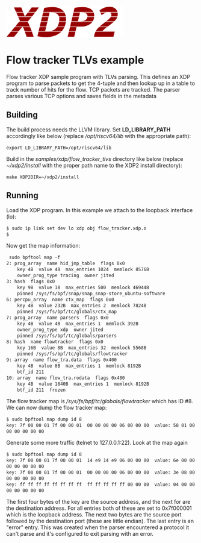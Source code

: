 <img src="../../../documentation/images/xdp2.png" alt="XDP2 logo"/>

Flow tracker TLVs example
=========================

Flow tracker XDP sample program with TLVs parsing. This defines an XDP
program to parse packets to get the 4-tuple and then lookup up in a
table to track number of hits for the flow. TCP packets are tracked.
The parser parses various TCP options and saves fields in the metadata

Building
--------

The build process needs the LLVM library. Set **LD_LIBRARY_PATH** accordingly
like below (replace */opt/riscv64/lib* with the appropriate path):
```
export LD_LIBRARY_PATH=/opt/riscv64/lib
```

Build in the *samples/xdp/flow_tracker_tlvs* directory like below
(replace *~/xdp2/install* with the proper path name to the XDP2 install
directory):
```
make XDP2DIR=~/xdp2/install
```

Running
-------

Load the XDP program. In this example we attach to the loopback interface (lo):

```
$ sudo ip link set dev lo xdp obj flow_tracker.xdp.o
$
```

Now get the map information:

```
 sudo bpftool map -f
2: prog_array  name hid_jmp_table  flags 0x0
	key 4B  value 4B  max_entries 1024  memlock 8576B
	owner_prog_type tracing  owner jited
3: hash  flags 0x0
	key 9B  value 1B  max_entries 500  memlock 46944B
	pinned /sys/fs/bpf/snap/snap_snap-store_ubuntu-software
6: percpu_array  name ctx_map  flags 0x0
	key 4B  value 232B  max_entries 2  memlock 7824B
	pinned /sys/fs/bpf/tc/globals/ctx_map
7: prog_array  name parsers  flags 0x0
	key 4B  value 4B  max_entries 1  memlock 392B
	owner_prog_type xdp  owner jited
	pinned /sys/fs/bpf/tc/globals/parsers
8: hash  name flowtracker  flags 0x0
	key 16B  value 8B  max_entries 32  memlock 5568B
	pinned /sys/fs/bpf/tc/globals/flowtracker
9: array  name flow_tra.data  flags 0x400
	key 4B  value 8B  max_entries 1  memlock 8192B
	btf_id 211
10: array  name flow_tra.rodata  flags 0x480
	key 4B  value 1840B  max_entries 1  memlock 8192B
	btf_id 211  frozen
```

The flow tracker map is */sys/fs/bpf/tc/globals/flowtracker* which has ID #8.
We can now dump the flow tracker map:

```
$ sudo bpftool map dump id 8
key: 7f 00 00 01 7f 00 00 01  00 00 00 00 06 00 00 00  value: 58 01 00 00 00 00 00 00
```

Generate some more traffic (telnet to 127.0.0.1:22). Look at the map again

```
$ sudo bpftool map dump id 8
key: 7f 00 00 01 7f 00 00 01  14 e9 14 e9 06 00 00 00  value: 6e 00 00 00 00 00 00 00
key: 7f 00 00 01 7f 00 00 01  00 00 00 00 06 00 00 00  value: 3e 08 00 00 00 00 00 00
key: ff ff ff ff ff ff ff ff  ff ff ff ff ff 00 00 00  value: 04 00 00 00 00 00 00 00
```

The first four bytes of the key are the source address, and the next for are
the destination address. For all entries both of these are set to 0x7f000001
which is the loopback address. The next two bytes are the source port followed
by the destination port (these are little endian). The last entry is an
"error" entry. This was created when the parser encountered a protocol it
can't parse and it's configured to exit parsing with an error.
